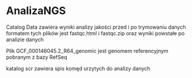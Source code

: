 # AnalizaNGS

Catalog Data zawiera wyniki analizy jakości przed i po trymowaniu danych formatem tych plików jest fastqc.html i fastqc.zip oraz wyniki powstałe po analizie danych


Plik GCF_000146045.2_R64_genomic jest genomem referencyjnym pobranym z bazy RefSeq

katalog scr zawiera spis komęd urzytych do analizy danych

